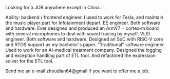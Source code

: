 Looking for a JOB anywhere except in China.

Ability:
  backend / frontend engineer. I used to work for Tesla, and maintain the music player part for Infotainment depart.
  EE engineer. Both software and hardware. Ever designed and produced an ArmV7 + cortex-m board with several microphones to deal with sound tracing by myself.
  VLSI engineer. Both software and hardware. Designed an SoC with RISC-V core and RTOS support as my bachelor's paper.
  "Traditional" software engineer. Used to work for an AI-medical treatment company. Designed the logging and exception handling part of ETL tool. And refactored the expression solver for the ETL tool.
  
 Send me an e-mail zhoudian64@gmail if you want to offer me a job.
  
